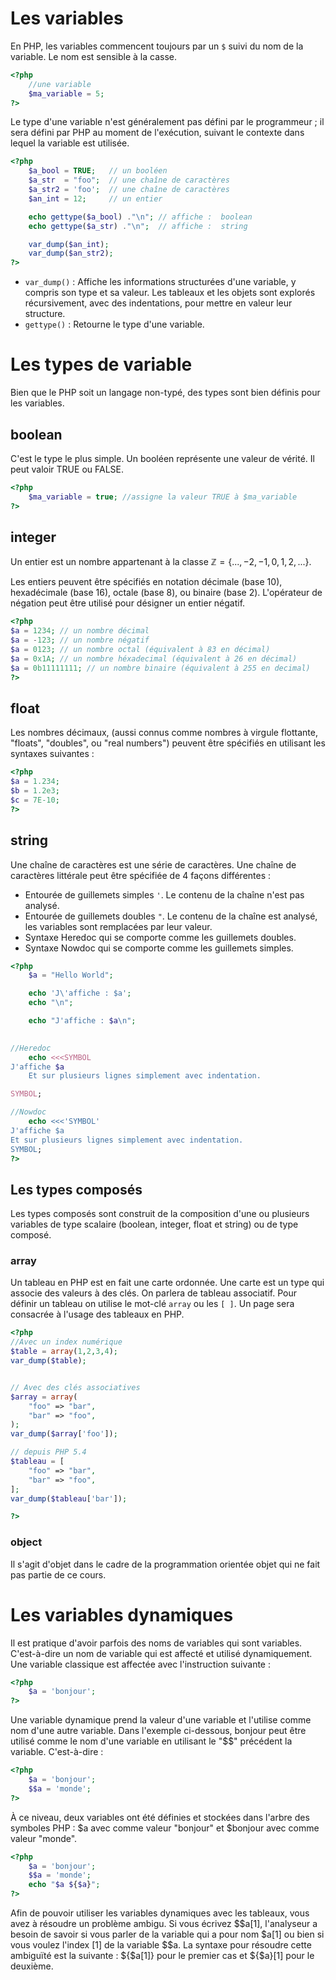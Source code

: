# Les variables

En PHP, les variables commencent toujours par un `$` suivi du nom de la variable. Le nom est sensible à la casse.

```php
<?php
	//une variable
	$ma_variable = 5;
?>
``` 

Le type d'une variable n'est généralement pas défini par le programmeur ; il sera défini par PHP au moment de l'exécution, suivant le contexte dans lequel la variable est utilisée.

```php runnable
<?php
	$a_bool = TRUE;   // un booléen
	$a_str  = "foo";  // une chaîne de caractères
	$a_str2 = 'foo';  // une chaîne de caractères
	$an_int = 12;     // un entier

	echo gettype($a_bool) ."\n"; // affiche :  boolean
	echo gettype($a_str) ."\n";  // affiche :  string

	var_dump($an_int);
	var_dump($an_str2);
?>
```

- `var_dump()` : Affiche les informations structurées d'une variable, y compris son type et sa valeur. Les tableaux et les objets sont explorés récursivement, avec des indentations, pour mettre en valeur leur structure.
- `gettype()` : Retourne le type d'une variable.

# Les types de variable
Bien que le PHP soit un langage non-typé, des types sont bien définis pour les variables.

## boolean
C'est le type le plus simple. Un booléen représente une valeur de vérité. Il peut valoir TRUE ou FALSE.
```php
<?php
	$ma_variable = true; //assigne la valeur TRUE à $ma_variable
?>
```

## integer
Un entier est un nombre appartenant à la classe $`\mathbb{Z} = \{..., -2, -1, 0, 1, 2, ...\}`$.

Les entiers peuvent être spécifiés en notation décimale (base 10), hexadécimale (base 16), octale (base 8), ou binaire (base 2). L'opérateur de négation peut être utilisé pour désigner un entier négatif.
```php 
<?php
$a = 1234; // un nombre décimal
$a = -123; // un nombre négatif
$a = 0123; // un nombre octal (équivalent à 83 en décimal)
$a = 0x1A; // un nombre héxadecimal (équivalent à 26 en décimal)
$a = 0b11111111; // un nombre binaire (équivalent à 255 en decimal)
?>
```

## float
Les nombres décimaux, (aussi connus comme nombres à virgule flottante, "floats", "doubles", ou "real numbers") peuvent être spécifiés en utilisant les syntaxes suivantes :
```php 
<?php
$a = 1.234;
$b = 1.2e3;
$c = 7E-10;
?>
```

## string
Une chaîne de caractères est une série de caractères.
Une chaîne de caractères littérale peut être spécifiée de 4 façons différentes :
- Entourée de guillemets simples `'`. Le contenu de la chaîne n'est pas analysé. 
- Entourée de guillemets doubles `"`. Le contenu de la chaîne est analysé, les variables sont remplacées par leur valeur.
- Syntaxe Heredoc qui se comporte comme les guillemets doubles.
- Syntaxe Nowdoc  qui se comporte comme les guillemets simples.

```php runnable
<?php
	$a = "Hello World";

	echo 'J\'affiche : $a';
	echo "\n";

	echo "J'affiche : $a\n";

	
//Heredoc
	echo <<<SYMBOL
J'affiche $a
	Et sur plusieurs lignes simplement avec indentation.

SYMBOL;

//Nowdoc
	echo <<<'SYMBOL'
J'affiche $a
Et sur plusieurs lignes simplement avec indentation.
SYMBOL;
?>
```

## Les types composés

Les types composés sont construit de la composition d'une ou plusieurs variables de type scalaire (boolean, integer, float et string) ou de type composé. 

### array
Un tableau en PHP est en fait une carte ordonnée. Une carte est un type qui associe des valeurs à des clés. On parlera de tableau associatif. Pour définir un tableau on utilise le mot-clé `array` ou les `[ ]`. Un page sera consacrée à l'usage des tableaux en PHP.

```php runnable
<?php
//Avec un index numérique
$table = array(1,2,3,4);
var_dump($table);


// Avec des clés associatives
$array = array(
    "foo" => "bar",
    "bar" => "foo",
);
var_dump($array['foo']);

// depuis PHP 5.4
$tableau = [
    "foo" => "bar",
    "bar" => "foo",
];
var_dump($tableau['bar']);

?>
```

### object
Il s'agit d'objet dans le cadre de la programmation orientée objet qui ne fait pas partie de ce cours.

# Les variables dynamiques

Il est pratique d'avoir parfois des noms de variables qui sont variables. C'est-à-dire un nom de variable qui est affecté et utilisé dynamiquement. Une variable classique est affectée avec l'instruction suivante :
```php
<?php
	$a = 'bonjour';
?>
``` 

Une variable dynamique prend la valeur d'une variable et l'utilise comme nom d'une autre variable. Dans l'exemple ci-dessous, bonjour peut être utilisé comme le nom d'une variable en utilisant le "$$" précédent la variable. C'est-à-dire :
```php
<?php
	$a = 'bonjour';
	$$a = 'monde';
?>
``` 
À ce niveau, deux variables ont été définies et stockées dans l'arbre des symboles PHP : $a avec comme valeur "bonjour" et $bonjour avec comme valeur "monde".

```php runnable
<?php
	$a = 'bonjour';
	$$a = 'monde';
	echo "$a ${$a}";
?>
``` 
Afin de pouvoir utiliser les variables dynamiques avec les tableaux, vous avez à résoudre un problème ambigu. Si vous écrivez $$a[1], l'analyseur a besoin de savoir si vous parler de la variable qui a pour nom $a[1] ou bien si vous voulez l'index [1] de la variable $$a. La syntaxe pour résoudre cette ambiguïté est la suivante : ${$a[1]} pour le premier cas et ${$a}[1] pour le deuxième.